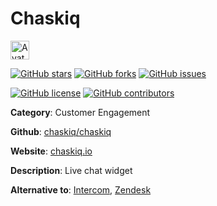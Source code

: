
# Chaskiq 

<a href="https://chaskiq.io/"><img src="https://icons.duckduckgo.com/ip3/chaskiq.io.ico" alt="Avatar" width="30" height="30" /></a>

[![GitHub stars](https://img.shields.io/github/stars/chaskiq/chaskiq.svg?style=social&label=Star&maxAge=2592000)](https://GitHub.com/chaskiq/chaskiq/stargazers/) [![GitHub forks](https://img.shields.io/github/forks/chaskiq/chaskiq.svg?style=social&label=Fork&maxAge=2592000)](https://GitHub.com/chaskiq/chaskiq/network/) [![GitHub issues](https://img.shields.io/github/issues/chaskiq/chaskiq.svg)](https://GitHub.com/Nchaskiq/chaskiq/issues/)

[![GitHub license](https://img.shields.io/github/license/chaskiq/chaskiq.svg)](https://github.com/chaskiq/chaskiq/blob/master/LICENSE) [![GitHub contributors](https://img.shields.io/github/contributors/chaskiq/chaskiq.svg)](https://GitHub.com/chaskiq/chaskiq/graphs/contributors/) 

**Category**: Customer Engagement

**Github**: [chaskiq/chaskiq](https://github.com/chaskiq/chaskiq)

**Website**: [chaskiq.io](https://chaskiq.io/)

**Description**:
Live chat widget

**Alternative to**: [Intercom](https://www.intercom.com/), [Zendesk](https://www.zendesk.com/)
